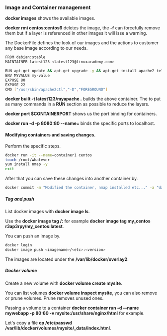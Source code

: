 ### Image and Container management

**docker images** shows the available images.

**docker rmi centos:centos6** deletes the image, the **-f** can forcefully remove them but if a layer is referenced in other images it will isse a warning.

The DockerFile defines the look of our images and the actions to customer any base image according to our needs.

``` bash
FROM debian:stable
MAINTAINER latest123 <latest123@linuxacademy.com>

RUN apt-get update && apt-get upgrade -y && apt-get install apache2 telnet elinks -y
ENV MYVALUE my-value
EXPOSE 80
EXPOSE 22
CMD ["/usr/sbin/apache2ctl","-D","FOREGROUND"]
```

**docker built -t latest123/myapache .** builds the above container. The to put as many commands in a **RUN** section as possible to reduce the layers.

**docker port <containername> $CONTAINERPORT** shows us the port binding for containers.

**docker run -d -p 8080:80 --name=<container> <base>** binds the specific ports to localhost.

#### Modifying containers and saving changes.

Perform  the specific steps.

``` bash
docker run -it --name=container1 centos
touch /root/whatever
yum install nmap -y
exit
```

After that you can save these changes into another container by.

``` bash 
docker commit -m "Modified the container, nmap installed etc..." -a "daniel Szabo" <containerID> r3ap3rpy/<newimagename>:<tag>
``` 

##### Tag and push

List docker images with **docker image ls**.

Use the **docker image tag <existing name> <userid>/<tag>:<version>** for example **docker image tag my_centos r3ap3rpy/my_centos:latest**.

You can push an image by.

``` bash
docker login
docker image push <imagename>/<etc>:<version>
```

The images are located under the  **/var/lib/docker/overlay2**.

##### Docker volume

Create a new volume with **docker volume create mysite**.

You can list volumes **docker volume inspect mysite**, you can also remove or prune volumes. Prune removes unused ones.

Passing a volume to a container **docker container run -d --name mywebapp -p 80:80 -v mysite:/usr/share/nginx/html** for example.

Let's copy a file **cp /etc/passwd /var/lib/docker/volumes/mysite/_data/index.html**.